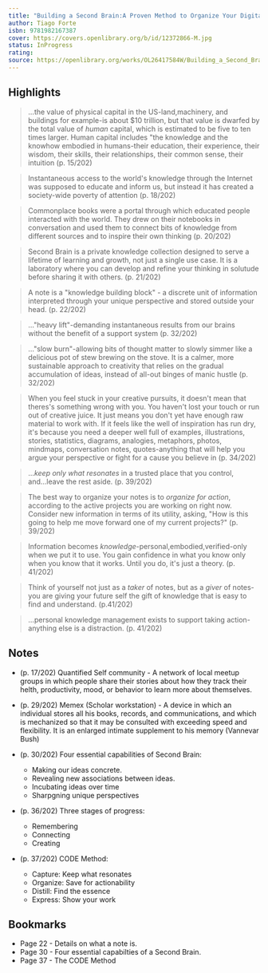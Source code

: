 ```yaml
---
title: "Building a Second Brain:A Proven Method to Organize Your Digital Life and Unlock Your Creative Potential"
author: Tiago Forte
isbn: 9781982167387
cover: https://covers.openlibrary.org/b/id/12372866-M.jpg
status: InProgress
rating: 
source: https://openlibrary.org/works/OL26417584W/Building_a_Second_Brain
---
```


## Highlights

> ...the value of physical capital in the US-land,machinery, and buildings for example-is about $10 trillion, but that value is dwarfed by the total value of *human* capital, which is estimated to be five to ten times larger. Human capital includes "the knowledge and the knowhow embodied in humans-their education, their experience, their wisdom, their skills, their relationships, their common sense, their intuition (p. 15/202)

> Instantaneous access to the world's knowledge through the Internet was supposed to educate and inform us, but instead it has created a society-wide poverty of attention (p. 18/202)

> Commonplace books were a portal through which educated people interacted with the world. They drew on their notebooks in conversation and used them to connect bits of knowledge from different sources and to inspire their own thinking (p. 20/202)

> Second Brain is a private knowledge collection designed to serve a lifetime of learning and growth, not just a single use case. It is a laboratory where you can develop and refine your thinking in solutude before sharing it with others. (p. 21/202)

> A note is a "knowledge building block" - a discrete unit of information interpreted through your unique perspective and stored outside your head. (p. 22/202)

> ..."heavy lift"-demanding instantaneous results from our brains without the benefit of a support system (p. 32/202)

> ..."slow burn"-allowing bits of thought matter to slowly simmer like a delicious pot of stew brewing on the stove. It is a calmer, more sustainable approach to creativity that relies on the gradual accumulation of ideas, instead of all-out binges of manic hustle (p. 32/202)

> When you feel stuck in your creative pursuits, it doesn't mean that theres's something wrong with you. You haven't lost your touch or run out of creative juice. It just means you don't yet have enough raw material to work with. If it feels like the well of inspiration has run dry, it's because you need a deeper well full of examples, illustrations, stories, statistics, diagrams, analogies, metaphors, photos, mindmaps, conversation notes, quotes-anything that will help you argue your perspective or fight for a cause you believe in (p. 34/202)

> ...*keep only what resonates* in a trusted place that you control, and...leave the rest aside. (p. 39/202)

> The best way to organize your notes is to *organize for action*, according to the active projects you are working on right now. Consider new information in terms of its utility, asking, "How is this going to help me move forward one of my current projects?" (p. 39/202)

> Information becomes *knowledge*-personal,embodied,verified-only when we put it to use. You gain confidence in what you know only when you know that it works. Until you do, it's just a theory. (p. 41/202)

> Think of yourself not just as a *taker* of notes, but as a *giver* of notes-you are giving your future self the gift of knowledge that is easy to find and understand. (p.41/202)

> ...personal knowledge management exists to support taking action-anything else is a distraction. (p. 41/202)

## Notes

- (p. 17/202) Quantified Self community - A network of local meetup groups in which people share their stories about how they track their helth, productivity, mood, or behavior to learn more about themselves. 

- (p. 29/202) Memex (Scholar workstation) - A device in which an individual stores all his books, records, and communications, and which is mechanized so that it may be consulted with exceeding speed and flexibility. It is an enlarged intimate supplement to his memory (Vannevar Bush) 

- (p. 30/202) Four essential capabilities of Second Brain:
  - Making our ideas concrete.
  - Revealing new associations between ideas.
  - Incubating ideas over time
  - Sharpgning unique perspectives 

- (p. 36/202) Three stages of progress:
  - Remembering
  - Connecting
  - Creating

- (p. 37/202) CODE Method:
  - Capture: Keep what resonates
  - Organize: Save for actionability
  - Distill: Find the essence
  - Express: Show your work

## Bookmarks

- Page 22 - Details on what a note is. 
- Page 30 - Four essential capabilties of a Second Brain.
- Page 37 - The CODE Method